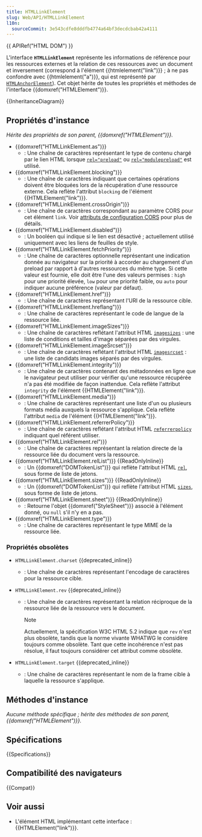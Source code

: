 ```yaml
---
title: HTMLLinkElement
slug: Web/API/HTMLLinkElement
l10n:
  sourceCommit: 3e543cdfe8dddfb4774a64bf3decdcbab42a4111
---
```


{{ APIRef("HTML DOM") }}

L'interface **`HTMLLinkElement`** représente les informations de référence pour les ressources externes et la relation de ces ressources avec un document et inversement (correspond à l'élément {{htmlelement("link")}}&nbsp;; à ne pas confondre avec {{htmlelement("a")}}, qui est représenté par [`HTMLAnchorElement`](/fr/docs/Web/API/HTMLAnchorElement)). Cet objet hérite de toutes les propriétés et méthodes de l'interface {{domxref("HTMLElement")}}.

{{InheritanceDiagram}}

## Propriétés d'instance

_Hérite des propriétés de son parent, {{domxref("HTMLElement")}}._

- {{domxref("HTMLLinkElement.as")}}
  - : Une chaîne de caractères représentant le type de contenu chargé par le lien HTML lorsque [`rel="preload"`](/fr/docs/Web/HTML/Reference/Attributes/rel/preload) ou [`rel="modulepreload"`](/fr/docs/Web/HTML/Reference/Attributes/rel/modulepreload) est utilisé.
- {{domxref("HTMLLinkElement.blocking")}}
  - : Une chaîne de caractères indiquant que certaines opérations doivent être bloquées lors de la récupération d'une ressource externe. Cela reflète l'attribut `blocking` de l'élément {{HTMLElement("link")}}.
- {{domxref("HTMLLinkElement.crossOrigin")}}
  - : Une chaîne de caractères correspondant au paramètre CORS pour cet élément `link`. Voir [attributs de configuration CORS](/fr/docs/Web/HTML/Reference/Attributes/crossorigin) pour plus de détails.
- {{domxref("HTMLLinkElement.disabled")}}
  - : Un booléen qui indique si le lien est désactivé&nbsp;; actuellement utilisé uniquement avec les liens de feuilles de style.
- {{domxref("HTMLLinkElement.fetchPriority")}}
  - : Une chaîne de caractères optionnelle représentant une indication donnée au navigateur sur la priorité à accorder au chargement d'un preload par rapport à d'autres ressources du même type. Si cette valeur est fournie, elle doit être l'une des valeurs permises&nbsp;: `high` pour une priorité élevée, `low` pour une priorité faible, ou `auto` pour indiquer aucune préférence (valeur par défaut).
- {{domxref("HTMLLinkElement.href")}}
  - : Une chaîne de caractères représentant l'URI de la ressource cible.
- {{domxref("HTMLLinkElement.hreflang")}}
  - : Une chaîne de caractères représentant le code de langue de la ressource liée.
- {{domxref("HTMLLinkElement.imageSizes")}}
  - : Une chaîne de caractères reflétant l'attribut HTML [`imagesizes`](/fr/docs/Web/HTML/Reference/Elements/link#imagesizes)&nbsp;: une liste de conditions et tailles d'image séparées par des virgules.
- {{domxref("HTMLLinkElement.imageSrcset")}}
  - : Une chaîne de caractères reflétant l'attribut HTML [`imagesrcset`](/fr/docs/Web/HTML/Reference/Elements/link#imagesrcset)&nbsp;: une liste de candidats images séparés par des virgules.
- {{domxref("HTMLLinkElement.integrity")}}
  - : Une chaîne de caractères contenant des métadonnées en ligne que le navigateur peut utiliser pour vérifier qu'une ressource récupérée n'a pas été modifiée de façon inattendue. Cela reflète l'attribut `integrity` de l'élément {{HTMLElement("link")}}.
- {{domxref("HTMLLinkElement.media")}}
  - : Une chaîne de caractères représentant une liste d'un ou plusieurs formats média auxquels la ressource s'applique. Cela reflète l'attribut `media` de l'élément {{HTMLElement("link")}}.
- {{domxref("HTMLLinkElement.referrerPolicy")}}
  - : Une chaîne de caractères reflétant l'attribut HTML [`referrerpolicy`](/fr/docs/Web/HTML/Reference/Elements/link#referrerpolicy) indiquant quel référent utiliser.
- {{domxref("HTMLLinkElement.rel")}}
  - : Une chaîne de caractères représentant la relation directe de la ressource liée du document vers la ressource.
- {{domxref("HTMLLinkElement.relList")}} {{ReadOnlyInline}}
  - : Un {{domxref("DOMTokenList")}} qui reflète l'attribut HTML [`rel`](/fr/docs/Web/HTML/Reference/Elements/link#rel), sous forme de liste de jetons.
- {{domxref("HTMLLinkElement.sizes")}} {{ReadOnlyInline}}
  - : Un {{domxref("DOMTokenList")}} qui reflète l'attribut HTML [`sizes`](/fr/docs/Web/HTML/Reference/Elements/link#sizes), sous forme de liste de jetons.
- {{domxref("HTMLLinkElement.sheet")}} {{ReadOnlyInline}}
  - : Retourne l'objet {{domxref("StyleSheet")}} associé à l'élément donné, ou `null` s'il n'y en a pas.
- {{domxref("HTMLLinkElement.type")}}
  - : Une chaîne de caractères représentant le type MIME de la ressource liée.

### Propriétés obsolètes

- `HTMLLinkElement.charset` {{deprecated_inline}}
  - : Une chaîne de caractères représentant l'encodage de caractères pour la ressource cible.
- `HTMLLinkElement.rev` {{deprecated_inline}}
  - : Une chaîne de caractères représentant la relation réciproque de la ressource liée de la ressource vers le document.

    > [!NOTE]
    > Actuellement, la spécification W3C HTML 5.2 indique que `rev` n'est plus obsolète, tandis que la norme vivante WHATWG le considère toujours comme obsolète. Tant que cette incohérence n'est pas résolue, il faut toujours considérer cet attribut comme obsolète.

- `HTMLLinkElement.target` {{deprecated_inline}}
  - : Une chaîne de caractères représentant le nom de la frame cible à laquelle la ressource s'applique.

## Méthodes d'instance

_Aucune méthode spécifique&nbsp;; hérite des méthodes de son parent, {{domxref("HTMLElement")}}._

## Spécifications

{{Specifications}}

## Compatibilité des navigateurs

{{Compat}}

## Voir aussi

- L'élément HTML implémentant cette interface&nbsp;: {{HTMLElement("link")}}.
